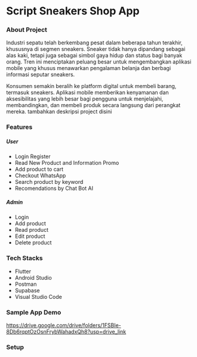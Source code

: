 # Script Sneakers Shop App
### About Project
Industri sepatu telah berkembang pesat dalam beberapa tahun terakhir, khususnya di segmen sneakers. Sneaker tidak hanya dipandang sebagai alas kaki, tetapi juga sebagai simbol gaya hidup dan status bagi banyak orang. Tren ini menciptakan peluang besar untuk mengembangkan aplikasi mobile yang khusus menawarkan pengalaman belanja dan berbagi informasi seputar sneakers.

Konsumen semakin beralih ke platform digital untuk membeli barang, termasuk sneakers. Aplikasi mobile memberikan kenyamanan dan aksesibilitas yang lebih besar bagi pengguna untuk menjelajahi, membandingkan, dan membeli produk secara langsung dari perangkat mereka.
tambahkan deskripsi project disini

### Features


##### User
- Login Register 
- Read New Product and Information Promo
- Add product to cart
- Checkout WhatsApp
- Search product by keyword 
- Recomendations by Chat Bot AI

##### Admin
- Login
- Add product
- Read product
- Edit product
- Delete product

### Tech Stacks
- Flutter
- Android Studio
- Postman
- Supabase 
- Visual Studio Code


### Sample App Demo




https://drive.google.com/drive/folders/1FSBIe-8Db6rqptOzOsnFrybWahadxQh8?usp=drive_link


### Setup
